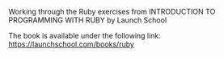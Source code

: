 Working through the Ruby exercises from INTRODUCTION TO PROGRAMMING 
WITH RUBY by Launch School

The book is available under the following link: https://launchschool.com/books/ruby

